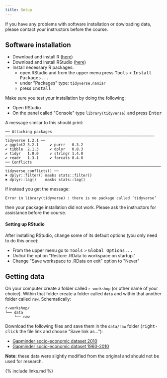 ```yaml
---
title: Setup
---
```


If you have any problems with software installation or dowloading data, please 
contact your instructors before the course.

## Software installation

- Download and install R ([here](https://cran.r-project.org/))
- Download and install RStudio ([here](https://www.rstudio.com/products/rstudio/download/#download))
- Install necessary R packages: 
  - open RStudio and from the upper menu press <kbd>Tools</kbd> > <kbd>Install Packages...</kbd>
  - under "Packages" type: `tidyverse,naniar`
  - press <kbd>Install</kbd>

Make sure you test your installation by doing the following:

- Open RStudio
- On the panel called "Console" type `library(tidyverse)` and press <kbd>Enter</kbd>

A message similar to this should print:

```
── Attaching packages ─────────────────────────────────────────────────────────────────── tidyverse 1.2.1 ──
✔ ggplot2 3.2.1     ✔ purrr   0.3.2
✔ tibble  2.1.3     ✔ dplyr   0.8.3
✔ tidyr   1.0.0     ✔ stringr 1.4.0
✔ readr   1.3.1     ✔ forcats 0.4.0
── Conflicts ────────────────────────────────────────────────────────────────────── tidyverse_conflicts() ──
✖ dplyr::filter() masks stats::filter()
✖ dplyr::lag()    masks stats::lag()
```

If instead you get the message: 

```
Error in library(tidyverse) : there is no package called ‘tidyverse’
```
 
then your package installation did not work. Please ask the instructors for 
assistance before the course. 


#### Setting up RStudio

After installing RStudio, change some of its default options (you only need to 
do this once): 

- From the upper menu go to <kbd>Tools</kbd> > <kbd>Global Options...</kbd> 
- _Untick_ the option "Restore .RData to workspace on startup."
- Change "Save workspace to .RData on exit" option to "Never"


## Getting data

On your computer create a folder called `r-workshop` (or other name of your choice).
Within that folder create a folder called `data` and within that another folder called 
`raw`. Schematically:

```
r-workshop/
└── data
    └── raw
```
<p></p>

Download the following files and save them in the `data/raw` folder (<kbd>right-click</kbd> 
the file link and choose "Save link as..."):

- [Gapminder socio-economic dataset 2010](https://github.com/tavareshugo/r-eda-gapminder/raw/gh-pages/_episodes_rmd/data/gapminder2010_socioeconomic.csv)
- [Gapminder socio-economic dataset 1960-2010](https://github.com/tavareshugo/r-eda-gapminder/raw/gh-pages/_episodes_rmd/data/gapminder1960to2010_socioeconomic.csv)


**Note:** these data were slightly modified from the original and should not be 
used for research. 


{% include links.md %}
